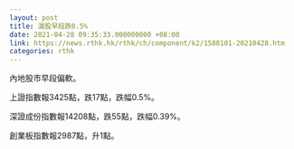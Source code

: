 ```yaml
---
layout: post
title: 滬股早段跌0.5%
date: 2021-04-28 09:35:33.000000000 +08:00
link: https://news.rthk.hk/rthk/ch/component/k2/1588101-20210428.htm
categories: rthk
---
```


內地股市早段偏軟。

上證指數報3425點，跌17點，跌幅0.5%。

深證成份指數報14208點，跌55點，跌幅0.39%。

創業板指數報2987點，升1點。
